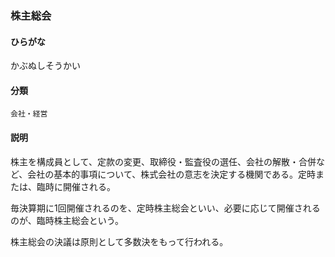 <div style="display:none;">

## [あ行](securities-terms?id=あ行)
## [か行](securities-terms?id=か行)

</div>

### 株主総会

#### ひらがな

かぶぬしそうかい

#### 分類

`会社・経営`

#### 説明

株主を構成員として、定款の変更、取締役・監査役の選任、会社の解散・合併など、会社の基本的事項について、株式会社の意志を決定する機関である。定時または、臨時に開催される。
 
毎決算期に1回開催されるのを、定時株主総会といい、必要に応じて開催されるのが、臨時株主総会という。
 
株主総会の決議は原則として多数決をもって行われる。

<div style="display:none;">

## [さ行](securities-terms?id=さ行)
## [た行](securities-terms?id=た行)
## [な行](securities-terms?id=な行)
## [は行](securities-terms?id=は行)
## [ま行](securities-terms?id=ま行)
## [や行](securities-terms?id=や行)
## [ら行](securities-terms?id=ら行)
## [わ行](securities-terms?id=わ行)
## [英数字・記号](securities-terms?id=英数字・記号)

</div>

